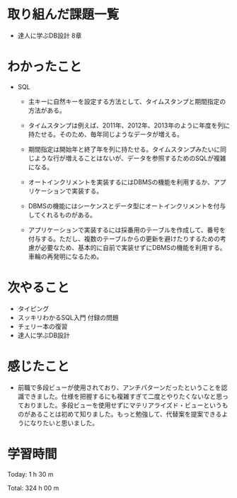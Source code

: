 # 取り組んだ課題一覧
- 達人に学ぶDB設計 8章

# わかったこと
- SQL
    - 主キーに自然キーを設定する方法として、タイムスタンプと期間指定の方法がある。
    - タイムスタンプは例えば、2011年、2012年、2013年のように年度を列に持たせる。そのため、毎年同じようなデータが増える。
    - 期間指定は開始年と終了年を列に持たせる。タイムスタンプみたいに同じような行が増えることはないが、データを参照するためのSQLが複雑になる。
    
    - オートインクリメントを実装するにはDBMSの機能を利用するか、アプリケーションで実装する。
    - DBMSの機能にはシーケンスとデータ型にオートインクリメントを付与してくれるものがある。
    - アプリケーションで実装するには採番用のテーブルを作成して、番号を付与する。ただし、複数のテーブルからの更新を避けたりするための考慮が必要なため、基本的に自前で実装せずにDBMSの機能を利用する。車輪の再発明になるため。



# 次やること
- タイピング
- スッキリわかるSQL入門 付録の問題
- チェリー本の復習
- 達人に学ぶDB設計

# 感じたこと
- 前職で多段ビューが使用されており、アンチパターンだったということを認識できました。仕様を把握するにも複雑すぎて二度とやりたくないなと思っておりました。多段ビューを使用せずにマテリアライズド・ビューというものがあることは初めて知りました。もっと勉強して、代替案を提案できるようになりたいと思いました。

# 学習時間
Today: 1 h 30 m

Total: 324 h 00 m















































